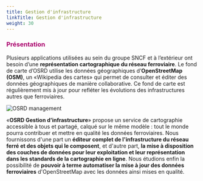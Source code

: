 ```yaml
---
title: Gestion d'infrastructure
linkTitle: Gestion d'infrastructure
weight: 30
---
```


### <font color=#aa026d>Présentation</font>

Plusieurs applications utilisées au sein du groupe SNCF et à l’extérieur ont besoin d’une **représentation cartographique du réseau ferroviaire**. Le fond de carte d’OSRD utilise les données géographiques d’**OpenStreetMap (OSM)**, un «Wikipedia des cartes» qui permet de consulter et éditer des données géographiques de manière collaborative. Ce fond de carte est régulièrement mis à jour pour refléter les évolutions des infrastructures autres que ferroviaires. 

![OSRD management](../osrd_management.png)

«**OSRD Gestion d’infrastructure**» propose un service de cartographie accessible à tous et partagé, calqué sur le même modèle : tout le monde pourra contribuer et mettre en qualité les données ferroviaires.
Nous fournissons d'une part un **éditeur complet de l'infrastructure du réseau ferré et des objets qui le composent**, et d'autre part, **la mise à disposition des couches de données pour leur exploitation et leur représentation dans les standards de la cartographie en ligne**. Nous étudions enfin la possibilité de **pouvoir à terme automatiser la mise à jour des données ferroviaires** d'OpenStreetMap avec les données ainsi mises en qualité. 

